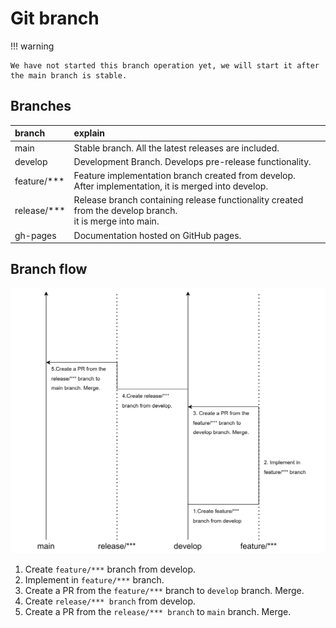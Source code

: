# Git branch

!!! warning

    We have not started this branch operation yet, we will start it after the main branch is stable. 

## Branches

|branch|explain|
|:--|:--|
|main|Stable branch. All the latest releases are included.|
|develop|Development Branch. Develops pre-release functionality.|
|feature/***|Feature implementation branch created from develop. <br>After implementation, it is merged into develop.|
|release/***|Release branch containing release functionality created from the develop branch. <br>it is merge into main.|
|gh-pages|Documentation hosted on GitHub pages.|

## Branch flow

![](image_0.png)

1. Create `feature/***` branch from develop.
1. Implement in `feature/***` branch.
1. Create a PR from the `feature/***` branch to `develop` branch. Merge.
1. Create `release/*** branch` from develop.
1. Create a PR from the `release/*** branch` to `main` branch. Merge.
<br>
<br>
<br>
<br>
<br>

    